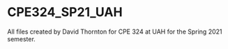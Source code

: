 # CPE324_SP21_UAH
All files created by David Thornton for CPE 324 at UAH for the Spring 2021 semester.
